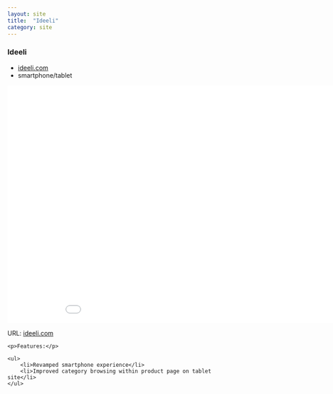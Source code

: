```yaml
---
layout: site
title:  "Ideeli"
category: site
---
```


### Ideeli

<ul class="c-card__stats">
    <li><a href="http://www.ideeli.com">ideeli.com</a></li>
    <li>smartphone/tablet</li>
</ul>

<!--div class="c-media c-media__image c--wide">
    <img src="{{ site.baseurl }}img/sites/ideeli.jpg" />
</div-->

<div class="t-inner">
    <div class="c-media">
        <iframe class="c-media__embed" src="//fast.wistia.net/embed/iframe/jvmdfpvwzk" allowtransparency="true" frameborder="0" scrolling="no" class="wistia_embed" name="wistia_embed" width="950" height="534" allowfullscreen="allowfullscreen" mozallowfullscreen="mozallowfullscreen" webkitallowfullscreen="webkitallowfullscreen" oallowfullscreen="oallowfullscreen" msallowfullscreen="msallowfullscreen" id="player1"></iframe>
    </div>
</div>

<div class="c-card__description">
    <p>URL: <a href="http://www.ideeli.com">ideeli.com</a></p>

    <p>Features:</p>

    <ul>
        <li>Revamped smartphone experience</li>
        <li>Improved category browsing within product page on tablet site</li>
    </ul>
</div>
